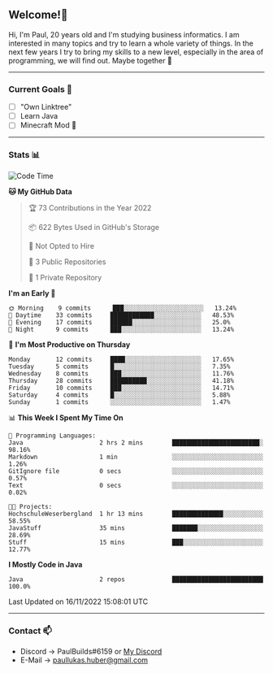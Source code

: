 ## Welcome!👋

Hi, I'm Paul, 20 years old and I'm studying business informatics. I am interested in many topics and try to learn a whole variety of things. In the next few years I try to bring my skills to a new level, especially in the area of programming, we will find out.
Maybe together 🤙

---
### Current Goals 🥅

- [ ] "Own Linktree"
- [ ] Learn Java
- [ ] Minecraft Mod 👀

---
### Stats 📊

<!--START_SECTION:waka-->
![Code Time](http://img.shields.io/badge/Code%20Time-42%20hrs%2044%20mins-blue)

**🐱 My GitHub Data** 

> 🏆 73 Contributions in the Year 2022
 > 
> 📦 622 Bytes Used in GitHub's Storage 
 > 
> 🚫 Not Opted to Hire
 > 
> 📜 3 Public Repositories 
 > 
> 🔑 1 Private Repository 
 > 
**I'm an Early 🐤** 

```text
🌞 Morning    9 commits      ███░░░░░░░░░░░░░░░░░░░░░░   13.24% 
🌆 Daytime    33 commits     ████████████░░░░░░░░░░░░░   48.53% 
🌃 Evening    17 commits     ██████░░░░░░░░░░░░░░░░░░░   25.0% 
🌙 Night      9 commits      ███░░░░░░░░░░░░░░░░░░░░░░   13.24%

```
📅 **I'm Most Productive on Thursday** 

```text
Monday       12 commits     ████░░░░░░░░░░░░░░░░░░░░░   17.65% 
Tuesday      5 commits      █░░░░░░░░░░░░░░░░░░░░░░░░   7.35% 
Wednesday    8 commits      ███░░░░░░░░░░░░░░░░░░░░░░   11.76% 
Thursday     28 commits     ██████████░░░░░░░░░░░░░░░   41.18% 
Friday       10 commits     ███░░░░░░░░░░░░░░░░░░░░░░   14.71% 
Saturday     4 commits      █░░░░░░░░░░░░░░░░░░░░░░░░   5.88% 
Sunday       1 commits      ░░░░░░░░░░░░░░░░░░░░░░░░░   1.47%

```


📊 **This Week I Spent My Time On** 

```text
💬 Programming Languages: 
Java                     2 hrs 2 mins        ████████████████████████░   98.16% 
Markdown                 1 min               ░░░░░░░░░░░░░░░░░░░░░░░░░   1.26% 
GitIgnore file           0 secs              ░░░░░░░░░░░░░░░░░░░░░░░░░   0.57% 
Text                     0 secs              ░░░░░░░░░░░░░░░░░░░░░░░░░   0.02%

🐱‍💻 Projects: 
HochschuleWeserbergland  1 hr 13 mins        ██████████████░░░░░░░░░░░   58.55% 
JavaStuff                35 mins             ███████░░░░░░░░░░░░░░░░░░   28.69% 
Stuff                    15 mins             ███░░░░░░░░░░░░░░░░░░░░░░   12.77%

```

**I Mostly Code in Java** 

```text
Java                     2 repos             █████████████████████████   100.0%

```



 Last Updated on 16/11/2022 15:08:01 UTC
<!--END_SECTION:waka-->

---
### Contact 📫

* Discord -> PaulBuilds#6159 or [My Discord](https://discord.gg/7kq6UnB)
* E-Mail -> paullukas.huber@gmail.com
